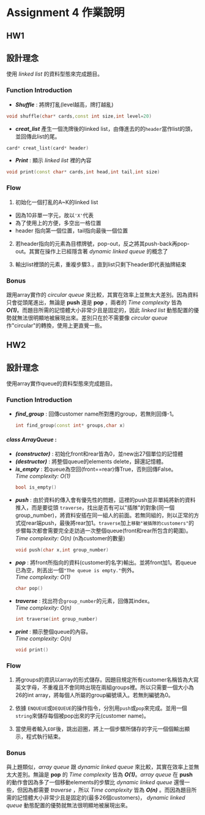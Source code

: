 # Assignment 4 作業說明
## HW1
## 設計理念
使用 _linked list_ 的資料型態來完成題目。

### Function Introduction
* **_Shuffle_** : 將牌打亂(level越高，牌打越亂)
```c++
void shuffle(char* cards,const int size,int level=20)
```

* **_creat_list_** 產生一個洗牌後的linked list，由傳進去的的`header`當作list的頭，並回傳此list的尾。
```c++
card* creat_list(card* header)
```
* **_Print_** : 顯示 _linked list_ 裡的內容
```c++
void print(const char* cards,int head,int tail,int size)
```

### Flow
1. 初始化一個打亂的A~K的linked list
  * 因為10非單一字元，故以`'X'`代表
  * 為了使用上的方便，多空出一格位置
  * header 指向第一個位置，tail指向最後一個位置

2. 若header指向的元素為目標牌號，pop-out，反之將其push-back再pop-out。其實在操作上已經隱含著 _dynamic linked queue_ 的概念了

4. 輸出list裡頭的元素，重複步驟3.，直到list只剩下header即代表抽牌結束


### Bonus
跟用array實作的 _circular queue_ 來比較，其實在效率上並無太大差別。因為資料只會從頭尾進出，無論是 **push** 還是 **pop** ，兩者的 _Time complexity_ 皆為 **_O(1)_**。而題目所需的記憶體大小非常少且是固定的，因此 _linked list_ 動態配置的優勢就無法很明顯地被展現出來。差別只在於不需要像 _circular queue_ 作"circular"的轉換，使用上更直覺一些。

## HW2
## 設計理念
使用array實作queue的資料型態來完成題目。

### Function Introduction
* **_find_group_** : 回傳customer name所對應的group，若無則回傳-1。
  ```c++
  int find_group(const int* groups,char x)
  ```

#### **_class ArrayQueue_** :
* **_(constructor)_** : 初始化front和rear皆為0，並new出27個單位的記憶體
* **_(destructor)_** : 將整個queue的elements delete，歸還記憶體。
* **_is_empty_** : 若queue為空回(front==rear)傳True，否則回傳False。<br>
_Time complexity: O(1)_
  ```c++
  bool is_empty()
  ```
* **_push_** : 由於資料的傳入會有優先性的問題，這裡的push並非單純將新的資料推入，而是要從頭 `traverse`，找出是否有可以"插隊"的對象(同一個group_number)，將資料安插在同一組人的前面。若無同組的，則以正常的方式從rear端push，最後將rear加1。`traverse`加上`移動"被插隊的customers"`的步驟每次都會需要完全走訪過一次整個queue(front和rear所包含的範圍)。<br>
_Time complexity: O(n)_ (n為customer的數量)
  ```c++
  void push(char x,int group_number)
  ```
* **_pop_** : 將front所指向的資料(customer的名字)輸出。並將front加1。若queue已為空，則丟出一個`"The queue is empty."`例外。<br>
_Time complexity: O(1)_
  ```c++
  char pop()
  ```
* **_traverse_** : 找出符合`group_number`的元素，回傳其index。<br>
_Time complexity: O(n)_
  ```c++
  int traverse(int group_number)
  ```
* **_print_** : 顯示整個queue的內容。<br>
_Time complexity: O(n)_
  ```c++
  void print()
  ```

### Flow
1. 將groups的資訊以array的形式儲存。因題目規定所有customer名稱皆為大寫英文字母，不重複且不會同時出現在兩組groups裡。所以只需要一個大小為26的int array，將每個人所屬的group編號填入。若無則編號為0。

2. 依據 `ENQUEUE`或`DEQUEUE`的操作指令，分別用`push`或`pop`來完成。並用一個`string`來儲存每個被pop出來的字元(customer name)。

3. 當使用者輸入`EOF`後，跳出迴圈，將上一個步驟所儲存的字元一個個輸出顯示，程式執行結束。

### Bonus
與上題類似，_array queue_ 跟 _dynamic linked queue_ 來比較，其實在效率上並無太大差別。無論是 **pop** 的 _Time complexity_ 皆為 **_O(1)_**。_array queue_ 在 **push** 的動作會因為多了一個移動elements的步驟比 _dynamic linked queue_ 還慢一些，但因為都需要 _traverse_ ，所以 _Time complexity_ 皆為 **_O(n)_** 。而因為題目所需的記憶體大小非常少且是固定的(最多26個customers)， _dynamic linked queue_ 動態配置的優勢就無法很明顯地被展現出來。
